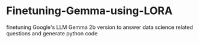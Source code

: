 # Finetuning-Gemma-using-LORA
finetuning Google's LLM Gemma 2b version to answer data science related questions and generate python code
